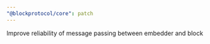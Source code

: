```yaml
---
"@blockprotocol/core": patch
---
```


Improve reliability of message passing between embedder and block
